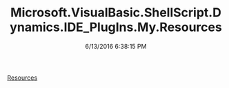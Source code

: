 ﻿---
title: Microsoft.VisualBasic.ShellScript.Dynamics.IDE_PlugIns.My.Resources
date: 6/13/2016 6:38:15 PM
---

[Resources](T-Microsoft.VisualBasic.ShellScript.Dynamics.IDE_PlugIns.My.Resources.Resources.html)

